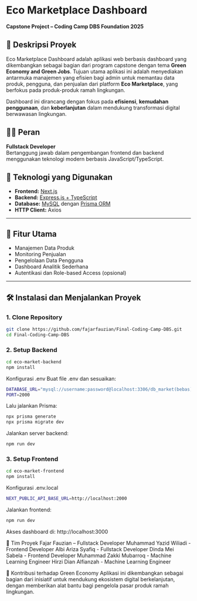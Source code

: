 # Eco Marketplace Dashboard

**Capstone Project – Coding Camp DBS Foundation 2025**

## 📌 Deskripsi Proyek

Eco Marketplace Dashboard adalah aplikasi web berbasis dashboard yang dikembangkan sebagai bagian dari program capstone dengan tema **Green Economy and Green Jobs**. Tujuan utama aplikasi ini adalah menyediakan antarmuka manajemen yang efisien bagi admin untuk memantau data produk, pengguna, dan penjualan dari platform **Eco Marketplace**, yang berfokus pada produk-produk ramah lingkungan.

Dashboard ini dirancang dengan fokus pada **efisiensi**, **kemudahan penggunaan**, dan **keberlanjutan** dalam mendukung transformasi digital berwawasan lingkungan.

## 🧑‍💻 Peran

**Fullstack Developer**  
Bertanggung jawab dalam pengembangan frontend dan backend menggunakan teknologi modern berbasis JavaScript/TypeScript.

## 🚀 Teknologi yang Digunakan

- **Frontend:** [Next.js](https://nextjs.org/)
- **Backend:** [Express.js + TypeScript](https://expressjs.com/)
- **Database:** [MySQL](https://www.mysql.com/) dengan [Prisma ORM](https://www.prisma.io/)
- **HTTP Client:** Axios

---

## 📂 Fitur Utama

- Manajemen Data Produk
- Monitoring Penjualan
- Pengelolaan Data Pengguna
- Dashboard Analitik Sederhana
- Autentikasi dan Role-based Access (opsional)

---

## 🛠️ Instalasi dan Menjalankan Proyek

### 1. Clone Repository

```bash
git clone https://github.com/fajarfauzian/Final-Coding-Camp-DBS.git
cd Final-Coding-Camp-DBS
```

### 2. Setup Backend

```bash
cd eco-market-backend
npm install
```

Konfigurasi .env
Buat file .env dan sesuaikan:

```bash
DATABASE_URL="mysql://username:password@localhost:3306/db_market(bebas)"
PORT=2000
```

Lalu jalankan Prisma:

```bash
npx prisma generate
npx prisma migrate dev
```

Jalankan server backend:

```bash
npm run dev
```

### 3. Setup Frontend

```bash
cd eco-market-frontend
npm install
```

Konfigurasi .env.local

```bash
NEXT_PUBLIC_API_BASE_URL=http://localhost:2000
```

Jalankan frontend:

```bash
npm run dev
```

Akses dashboard di: http://localhost:3000

👥 Tim Proyek
Fajar Fauzian – Fullstack Developer
Muhammad Yazid Wiliadi - Frontend Developer
Albi Ariza Syafiq - Fullstack Developer
Dinda Mei Sabela - Frontend Developer
Muhammad Zakki Mubarroq - Machine Learning Engineer
Hirzi Dian Alfianzah - Machine Learning Engineer

🌱 Kontribusi terhadap Green Economy
Aplikasi ini dikembangkan sebagai bagian dari inisiatif untuk mendukung ekosistem digital berkelanjutan, dengan memberikan alat bantu bagi pengelola pasar produk ramah lingkungan.

